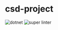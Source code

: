 # csd-project

![dotnet](https://github.com/LeoOrtin15/csd-project/actions/workflows/dotnet.yml/badge.svg)
![super linter](https://github.com/LeoOrtin15/csd-project/actions/workflows/super-linter.yml/badge.svg)
